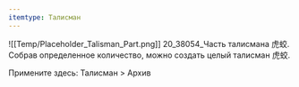 ```yaml
---
itemtype: Талисман
---
```

![[Temp/Placeholder_Talisman_Part.png]]
20_38054_Часть талисмана 虎蛟. Собрав определенное количество, можно создать целый талисман 虎蛟.

Примените здесь: Талисман > Архив
